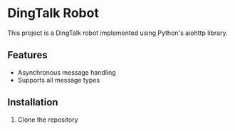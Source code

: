 # DingTalk Robot

This project is a DingTalk robot implemented using Python's aiohttp library.

## Features

- Asynchronous message handling
- Supports all message types

## Installation

1. Clone the repository
    